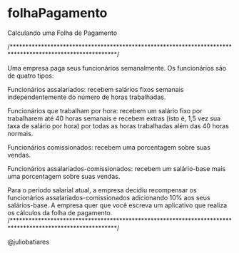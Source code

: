 # folhaPagamento
Calculando uma Folha de Pagamento

/**********************************************************************************************************/

Uma empresa paga seus funcionários semanalmente. Os funcionários são de quatro tipos: 

Funcionários assalariados: recebem salários fixos semanais independentemente do 
número de horas trabalhadas.

Funcionários que trabalham por hora: recebem um salário fixo por trabalharem até 40 
horas semanais e recebem extras (isto é, 1,5 vez sua taxa de salário por hora) por 
todas as horas trabalhadas além das 40 horas normais.

Funcionários comissionados: recebem uma porcentagem sobre suas vendas.

Funcionários assalariados-comissionados: recebem um salário-base mais uma porcentagem sobre suas vendas. 

Para o período salarial atual, a empresa decidiu recompensar os funcionários 
assalariados-comissionados adicionando 10% aos seus salários-base. 
A empresa quer que você escreva um aplicativo que realiza os cálculos da folha de pagamento.
/**********************************************************************************************************/

@juliobatiares
